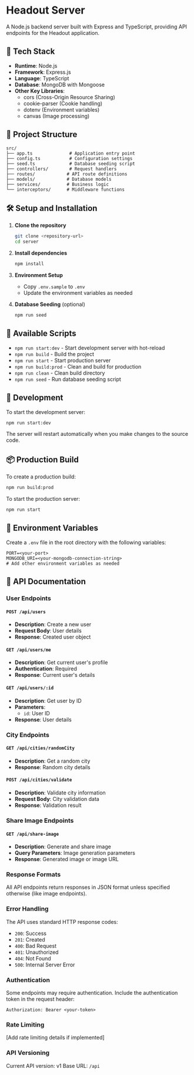 # Headout Server

A Node.js backend server built with Express and TypeScript, providing API endpoints for the Headout application.

## 🚀 Tech Stack

- **Runtime**: Node.js
- **Framework**: Express.js
- **Language**: TypeScript
- **Database**: MongoDB with Mongoose
- **Other Key Libraries**:
  - cors (Cross-Origin Resource Sharing)
  - cookie-parser (Cookie handling)
  - dotenv (Environment variables)
  - canvas (Image processing)

## 📁 Project Structure

```
src/
├── app.ts              # Application entry point
├── config.ts           # Configuration settings
├── seed.ts             # Database seeding script
├── controllers/        # Request handlers
├── routes/            # API route definitions
├── models/            # Database models
├── services/          # Business logic
└── interceptors/      # Middleware functions
```

## 🛠️ Setup and Installation

1. **Clone the repository**
   ```bash
   git clone <repository-url>
   cd server
   ```

2. **Install dependencies**
   ```bash
   npm install
   ```

3. **Environment Setup**
   - Copy `.env.sample` to `.env`
   - Update the environment variables as needed

4. **Database Seeding** (optional)
   ```bash
   npm run seed
   ```

## 🚀 Available Scripts

- `npm run start:dev` - Start development server with hot-reload
- `npm run build` - Build the project
- `npm run start` - Start production server
- `npm run build:prod` - Clean and build for production
- `npm run clean` - Clean build directory
- `npm run seed` - Run database seeding script

## 🔧 Development

To start the development server:

```bash
npm run start:dev
```

The server will restart automatically when you make changes to the source code.

## 📦 Production Build

To create a production build:

```bash
npm run build:prod
```

To start the production server:

```bash
npm run start
```

## 🔐 Environment Variables

Create a `.env` file in the root directory with the following variables:

```env
PORT=<your-port>
MONGODB_URI=<your-mongodb-connection-string>
# Add other environment variables as needed
```

## 📝 API Documentation

### User Endpoints
#### `POST /api/users`
- **Description**: Create a new user
- **Request Body**: User details
- **Response**: Created user object

#### `GET /api/users/me`
- **Description**: Get current user's profile
- **Authentication**: Required
- **Response**: Current user's details

#### `GET /api/users/:id`
- **Description**: Get user by ID
- **Parameters**: 
  - `id`: User ID
- **Response**: User details

### City Endpoints
#### `GET /api/cities/randomCity`
- **Description**: Get a random city
- **Response**: Random city details

#### `POST /api/cities/validate`
- **Description**: Validate city information
- **Request Body**: City validation data
- **Response**: Validation result

### Share Image Endpoints
#### `GET /api/share-image`
- **Description**: Generate and share image
- **Query Parameters**: Image generation parameters
- **Response**: Generated image or image URL

### Response Formats
All API endpoints return responses in JSON format unless specified otherwise (like image endpoints).

### Error Handling
The API uses standard HTTP response codes:
- `200`: Success
- `201`: Created
- `400`: Bad Request
- `401`: Unauthorized
- `404`: Not Found
- `500`: Internal Server Error

### Authentication
Some endpoints may require authentication. Include the authentication token in the request header:
```http
Authorization: Bearer <your-token>
```

### Rate Limiting
[Add rate limiting details if implemented]

### API Versioning
Current API version: v1
Base URL: `/api`
